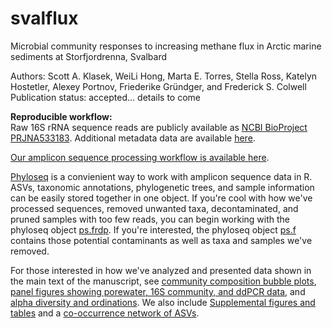 # svalflux
Microbial community responses to increasing methane flux in Arctic marine sediments at Storfjordrenna, Svalbard    

Authors: Scott A. Klasek, WeiLi Hong, Marta E. Torres, Stella Ross, Katelyn Hostetler, Alexey Portnov, Friederike Gründger, and Frederick S. Colwell    
Publication status: accepted... details to come   

**Reproducible workflow:**    
Raw 16S rRNA sequence reads are publicly available as [NCBI BioProject PRJNA533183](https://www.ncbi.nlm.nih.gov/bioproject/?term=PRJNA533183). Additional metadata data are available [here](https://github.com/sklasek/svalflux/tree/master/data).   

[Our amplicon sequence processing workflow is available here](https://github.com/sklasek/svalflux/blob/master/markdowns/1_sequence_processing.md).   

[Phyloseq](https://joey711.github.io/phyloseq/) is a convienient way to work with amplicon sequence data in R. ASVs, taxonomic annotations, phylogenetic trees, and sample information can be easily stored together in one object. If you're cool with how we've processed sequences, removed unwanted taxa, decontaminated, and pruned samples with too few reads, you can begin working with the phyloseq object [ps.frdp](https://github.com/sklasek/svalflux/blob/master/data/ps.frdp). If you're interested, the phyloseq object [ps.f](https://github.com/sklasek/svalflux/blob/master/data/ps.f) contains those potential contaminants as well as taxa and samples we've removed.  

For those interested in how we've analyzed and presented data shown in the main text of the manuscript, see [community composition bubble plots](https://github.com/sklasek/svalflux/blob/master/markdowns/2_bubble_plots.md), [panel figures showing porewater, 16S community, and ddPCR data](https://github.com/sklasek/svalflux/blob/master/markdowns/3_core_info_and_panel_figures.md), and [alpha diversity and ordinations](https://github.com/sklasek/svalflux/blob/master/markdowns/4_community_analysis.md). We also include [Supplemental figures and tables](https://github.com/sklasek/svalflux/blob/master/markdowns/6_supplemental_figures.md) and a [co-occurrence network of ASVs](https://github.com/sklasek/svalflux/blob/master/markdowns/7_network.md). 

